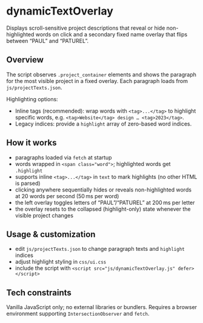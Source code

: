 # dynamicTextOverlay

Displays scroll-sensitive project descriptions that reveal or hide non-highlighted words on click and a secondary fixed name overlay that flips between “PAUL” and “PATUREL”.

## Overview
The script observes `.project_container` elements and shows the paragraph for the most visible project in a fixed overlay. Each paragraph loads from `js/projectTexts.json`.

Highlighting options:
- Inline tags (recommended): wrap words with `<tag>...</tag>` to highlight specific words, e.g. `<tag>Website</tag> design … <tag>2023</tag>`.
- Legacy indices: provide a `highlight` array of zero-based word indices.

## How it works
- paragraphs loaded via `fetch` at startup
- words wrapped in `<span class="word">`; highlighted words get `.highlight`
- supports inline `<tag>...</tag>` in `text` to mark highlights (no other HTML is parsed)
- clicking anywhere sequentially hides or reveals non-highlighted words at 20 words per second (50 ms per word)
- the left overlay toggles letters of “PAUL”/“PATUREL” at 200 ms per letter
- the overlay resets to the collapsed (highlight-only) state whenever the visible project changes

## Usage & customization
- edit `js/projectTexts.json` to change paragraph texts and `highlight` indices
- adjust highlight styling in `css/ui.css`
- include the script with `<script src="js/dynamicTextOverlay.js" defer></script>`

## Tech constraints
Vanilla JavaScript only; no external libraries or bundlers. Requires a browser environment supporting `IntersectionObserver` and `fetch`.
